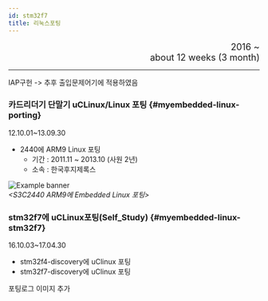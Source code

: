 ```yaml
---
id: stm32f7
title: 리눅스포팅
---
```


<div align="right">
  <font size="4">
    2016 ~ <br/>
		about 12 weeks (3 month)
  </font>
</div>

---

IAP구헌 -> 추후 출입문제어기에 적용하였음

### 카드리더기 단말기 uCLinux/Linux 포팅 {#myembedded-linux-porting}

12.10.01~13.09.30
* 2440에 ARM9 Linux 포팅
  * 기간 : 2011.11 ~ 2013.10 (사원 2년)
  * 소속 : 한국후지제록스

<div style={{width: '100%', textAlign: 'center'}}>
	<img
		src={require('/img/3_embedded/img3_2_arm9_linux_porting.png').default}
		style={{width: '100%'}}
		alt="Example banner"
	/><br/><em>&lt;S3C2440 ARM9에 Embedded Linux 포팅&gt;</em>
</div>

### stm32f7에 uCLinux포팅(Self_Study) {#myembedded-linux-stm32f7}

16.10.03~17.04.30
* stm32f4-discovery에 uClinux 포팅
* stm32f7-discovery에 uClinux 포팅

포팅로그 이미지 추가

